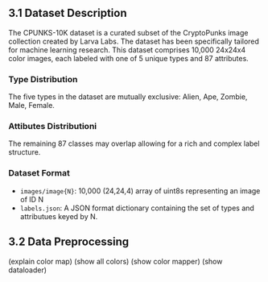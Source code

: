 ## 3.1 Dataset Description

The CPUNKS-10K dataset is a curated subset of the CryptoPunks image collection created by Larva Labs. The dataset has been specifically tailored for machine learning research. This dataset comprises 10,000 24x24x4 color images, each labeled with one of 5 unique types and 87 attributes. 

### Type Distribution

The five types in the dataset are mutually exclusive: Alien, Ape, Zombie, Male, Female.

### Attibutes Distributioni

The remaining 87 classes may overlap allowing for a rich and complex label structure.

### Dataset Format

- `images/image{N}`: 10,000 (24,24,4) array of uint8s representing an image of ID N
- `labels.json`: A JSON format dictionary containing the set of types and attributues keyed by N.

## 3.2 Data Preprocessing

(explain color map)
(show all colors)
(show color mapper)
(show dataloader)
